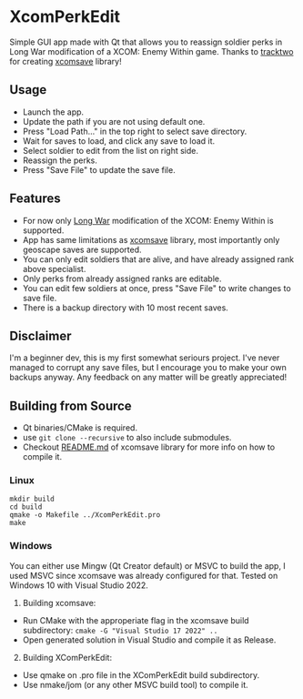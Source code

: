 # XcomPerkEdit
Simple GUI app made with Qt that allows you to reassign soldier perks in Long War modification of a XCOM: Enemy Within game.
Thanks to [tracktwo](github.com/tracktwo) for creating [xcomsave](https://github.com/tracktwo/xcomsave) library!
## Usage
 - Launch the app.
 - Update the path if you are not using default one.
 - Press "Load Path..." in the top right to select save directory.
 - Wait for saves to load, and click any save to load it.
 - Select soldier to edit from the list on right side.
 - Reassign the perks.
 - Press "Save File" to update the save file.
## Features
- For now only [Long War](https://www.nexusmods.com/xcom/mods/88) modification of the XCOM: Enemy Within is supported.
- App has same limitations as [xcomsave](https://github.com/tracktwo/xcomsave) library, most importantly only geoscape saves are supported.
- You can only edit soldiers that are alive, and have already assigned rank above specialist.
- Only perks from already assigned ranks are editable.
- You can edit few soldiers at once, press "Save File" to write changes to save file.
- There is a backup directory with 10 most recent saves.
## Disclaimer
I'm a beginner dev, this is my first somewhat seriours project. I've never managed to corrupt any save files, but I encourage you to make your own backups anyway. Any feedback on any matter will be greatly appreciated!
## Building from Source
- Qt binaries/CMake is required.
- use `git clone --recursive` to also include submodules.
- Checkout [README.md](https://github.com/tracktwo/xcomsave/blob/master/README.md) of xcomsave library for more info on how to compile it.
### Linux
```
mkdir build
cd build
qmake -o Makefile ../XcomPerkEdit.pro
make
```
### Windows
You can either use Mingw (Qt Creator default) or MSVC to build the app, I used MSVC since xcomsave was already configured for that. Tested on Windows 10 with Visual Studio 2022.
1. Building xcomsave:
  - Run CMake with the approperiate flag in the xcomsave build subdirectory: `cmake -G "Visual Studio 17 2022" ..`
  - Open generated solution in Visual Studio and compile it as Release.
2. Building XComPerkEdit:
  - Use qmake on .pro file in the XComPerkEdit build subdirectory.
  - Use nmake/jom (or any other MSVC build tool) to compile it.


